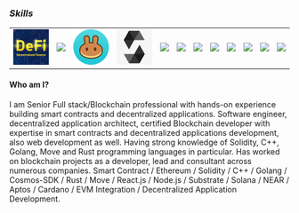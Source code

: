 ### **_Skills_**
<table>
  <tr>
      <td><img src="https://github.com/kroim/profile/blob/master/icons/icon_defi.png?raw=true" width="200"></td>
      <td><img src="https://cdn3d.iconscout.com/3d/premium/thumb/nft-token-5190752-4333512.png" width="200"></td>
      <td><img src="https://github.com/kroim/profile/blob/master/icons/icon_pancake.png?raw=true" width="200"></td>
      <td><img src="https://github.com/kroim/profile/blob/master/icons/icon_solidity.png?raw=true" width="200"></td>
      <td><img src="https://media-thumbs.golden.com/CuShN9NjixqxThETcunHOGjdXU8=/100x100/smart/golden-storage-production.s3.amazonaws.com%2Ftopic_images%2F08d9121e60874b51aebce6a831d1b9ef.png" width="200"></td>
      <td><img src="https://near.org/wp-content/uploads/2021/09/brand-stack-300x300.png" width="200"></td>
      <td><img src="https://tradingplatforms.com/wp-content/uploads/2021/11/solana_logo.png" width="200"></td>
      <td><img src="https://icodrops.com/wp-content/uploads/2022/03/Aptos_logo-150x150.png" width="200"></td>
      <td><img src="https://upload.wikimedia.org/wikipedia/commons/thumb/d/d5/Rust_programming_language_black_logo.svg/106px-Rust_programming_language_black_logo.svg.png" width="200"></td>
      <td><img src="https://cdn.iconscout.com/icon/free/png-128/node-1174925.png" width="200"></td>
      <td><img src="https://cdn.iconscout.com/icon/free/png-128/react-1175109.png" width="200"></td>
      <td><img src="https://cdn.iconscout.com/icon/free/png-128/vue-282497.png" width="200"></td>
  </tr>  
</table>

#### Who am I?

I am Senior Full stack/Blockchain professional with hands-on experience building smart contracts and decentralized applications.
Software engineer, decentralized application architect, certified Blockchain developer with expertise in smart contracts and decentralized applications development, also web development as well. Having strong knowledge of Solidity, C++, Golang, Move and Rust programming languages in particular. Has worked on blockchain projects as a developer, lead and consultant across numerous companies.
Smart Contract / Ethereum / Solidity / C++ / Golang / Cosmos-SDK / Rust / Move / React.js / Node.js / 
Substrate / Solana / NEAR / Aptos / Cardano / EVM Integration / Decentralized Application Development.
